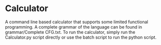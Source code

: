 # Calculator

A command line based calculator that supports some limited functional programming.
A complete grammar of the language can be found in grammar/Complete CFG.txt.
To run the calculator, simply run the Calculator.py script directly or use the batch script to run the python script.